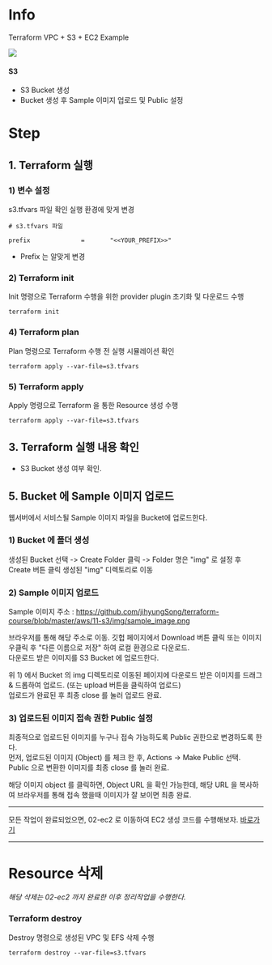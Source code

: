 # Info
Terraform VPC + S3 + EC2 Example

![](./img/11-s3-diagram.png)

#### S3
* S3 Bucket 생성 
* Bucket 생성 후 Sample 이미지 업로드 및 Public 설정


# Step

## 1. Terraform 실행

### 1) 변수 설정
s3.tfvars 파일 확인 
실행 환경에 맞게 변경

```
# s3.tfvars 파일

prefix              =       "<<YOUR_PREFIX>>"

```

* Prefix 는 알맞게 변경


### 2) Terraform init  
Init 명령으로 Terraform 수행을 위한 provider plugin 초기화 및 다운로드 수행

```
terraform init
```

### 4) Terraform plan  
Plan 명령으로 Terraform 수행 전 실행 시뮬레이션 확인
```
terraform apply --var-file=s3.tfvars
```  

### 5) Terraform apply  
Apply 명령으로 Terraform 을 통한 Resource 생성 수행
```
terraform apply --var-file=s3.tfvars
```  

## 3. Terraform 실행 내용 확인
* S3 Bucket 생성 여부 확인.


## 5. Bucket 에 Sample 이미지 업로드
웹서버에서 서비스될 Sample 이미지 파일을 Bucket에 업로드한다. 

### 1) Bucket 에 폴더 생성

생성된 Bucket 선택 -> Create Folder 클릭 -> Folder 명은 "img" 로 설정 후 Create 버튼 클릭
생성된 "img" 디렉토리로 이동

### 2) Sample 이미지 업로드

Sample 이미지 주소 : https://github.com/jihyungSong/terraform-course/blob/master/aws/11-s3/img/sample_image.png

브라우저를 통해 해당 주소로 이동. 깃헙 페이지에서 Download 버튼 클릭 또는 이미지 우클릭 후 "다른 이름으로 저장" 하여 로컬 환경으로 다운로드.  
다운로드 받은 이미지를 S3 Bucket 에 업로드한다.  
  
위 1) 에서 Bucket 의 img 디렉토리로 이동된 페이지에 다운로드 받은 이미지를 드래그 & 드롭하여 업로드. (또는 upload 버튼을 클릭하여 업로드)  
업로드가 완료된 후 최종 close 를 눌러 업로드 완료.  

### 3) 업로드된 이미지 접속 권한 Public 설정

최종적으로 업로드된 이미지를 누구나 접속 가능하도록 Public 권한으로 변경하도록 한다.  
먼저, 업로드된 이미지 (Object) 를 체크 한 후, Actions -> Make Public 선택.  
Public 으로 변환한 이미지를 최종 close 를 눌러 완료.  
  
해당 이미지 object 를 클릭하면, Object URL 을 확인 가능한데, 해당 URL 을 복사하여 브라우저를 통해 접속 했을때 이미지가 잘 보이면 최종 완료.  



- - -

모든 작업이 완료되었으면, 02-ec2 로 이동하여 EC2 생성 코드를 수행해보자. [바로가기](../02-ec2)

- - - 


# Resource 삭제

*해당 삭제는 02-ec2 까지 완료한 이후 정리작업을 수행한다.*

### Terraform destroy
Destroy 명령으로 생성된 VPC 및 EFS 삭제 수행
```
terraform destroy --var-file=s3.tfvars
```

